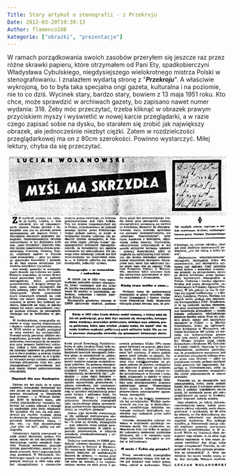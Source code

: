 ```yaml
---
Title: Stary artykuł o stenografii - z Przekroju
Date: 2012-03-20T19:39:13
Author: flamenco108
kategorie: ["obrazki", "prezentacje"]
---
```


W ramach porządkowania swoich zasobów przeryłem się jeszcze raz przez
różne skrawki papieru, które otrzymałem od Pani Ety, spadkobierczyni
Władysława Cybulskiego, niegdysiejszego wielokrotnego mistrza Polski w
stenografowaniu. I znalazłem wydartą stronę z "***Przekroju***". A
właściwie wykrojoną, bo to była taka specjalna ongi gazeta, kulturalna i
na poziomie, nie to co dziś. Wycinek stary, bardzo stary, bowiem z 13
maja 1951 roku. Kto chce, może sprawdzić w archiwach gazety, bo zapisano
nawet numer wydania: 318. Żeby móc przeczytać, trzeba kliknąć w obrazek prawym przyciskiem myszy i wyświetlić w nowej karcie przeglądarki, a w razie czego zapisać sobie na dysku, bo starałem się zrobić jak
największy obrazek, ale jednocześnie niezbyt ciężki. Zatem w
rozdzielczości przeglądarkowej ma on z 80cm szerokości. Powinno
wystarczyć. Miłej lektury, chyba da się przeczytać.

![](przekroj05.png)


